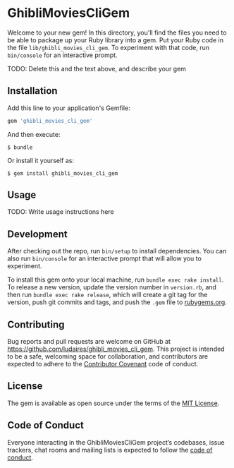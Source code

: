 # GhibliMoviesCliGem

Welcome to your new gem! In this directory, you'll find the files you need to be able to package up your Ruby library into a gem. Put your Ruby code in the file `lib/ghibli_movies_cli_gem`. To experiment with that code, run `bin/console` for an interactive prompt.

TODO: Delete this and the text above, and describe your gem

## Installation

Add this line to your application's Gemfile:

```ruby
gem 'ghibli_movies_cli_gem'
```

And then execute:

    $ bundle

Or install it yourself as:

    $ gem install ghibli_movies_cli_gem

## Usage

TODO: Write usage instructions here

## Development

After checking out the repo, run `bin/setup` to install dependencies. You can also run `bin/console` for an interactive prompt that will allow you to experiment.

To install this gem onto your local machine, run `bundle exec rake install`. To release a new version, update the version number in `version.rb`, and then run `bundle exec rake release`, which will create a git tag for the version, push git commits and tags, and push the `.gem` file to [rubygems.org](https://rubygems.org).

## Contributing

Bug reports and pull requests are welcome on GitHub at https://github.com/ludaires/ghibli_movies_cli_gem. This project is intended to be a safe, welcoming space for collaboration, and contributors are expected to adhere to the [Contributor Covenant](http://contributor-covenant.org) code of conduct.

## License

The gem is available as open source under the terms of the [MIT License](https://opensource.org/licenses/MIT).

## Code of Conduct

Everyone interacting in the GhibliMoviesCliGem project’s codebases, issue trackers, chat rooms and mailing lists is expected to follow the [code of conduct](https://github.com/ludaires/ghibli_movies_cli_gem/blob/master/CODE_OF_CONDUCT.md).
